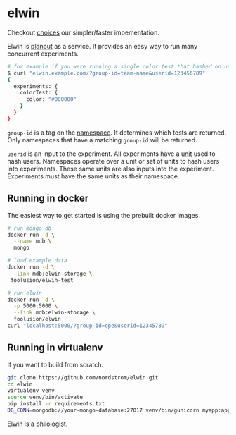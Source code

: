 # elwin

Checkout [choices][choices] our simpler/faster impementation.

Elwin is [planout][planout] as a service. It provides an easy way to run many
concurrent experiments.

```bash
# for example if you were running a single color test that hashed on userid
$ curl "elwin.example.com/?group-id=team-name&userid=123456789"
{
  experiments: {
    colorTest: {
      color: "#000000"
    }
  }
}
```

`group-id` is a tag on the [namespace][ns]. It determines which tests are
returned. Only namespaces that have a matching `group-id` will be returned.

`userid` is an input to the experiment. All experiments have a [unit][unit]
used to hash users. Namespaces operate over a unit or set of units to hash
users into experiments. These same units are also inputs into the experiment.
Experiments must have the same units as their namespace.

## Running in docker

The easiest way to get started is using the prebuilt docker images.

``` bash
# run mongo db
docker run -d \
  --name mdb \
  mongo

# load example data
docker run -d \
 --link mdb:elwin-storage \
 foolusion/elwin-test

# run elwin
docker run -d \
  -p 5000:5000 \
  --link mdb:elwin-storage \
  foolusion/elwin
curl "localhost:5000/?group-id=epe&userid=12345789"
```

## Running in virtualenv

If you want to build from scratch.

``` bash
git clone https://github.com/nordstrom/elwin.git
cd elwin
virtualenv venv
source venv/bin/activate
pip install -r requirements.txt
DB_CONN=mongodb://your-mongo-database:27017 venv/bin/gunicorn myapp:application
```

Elwin is a [philologist](https://en.wikipedia.org/wiki/Philology).

[choices]: https://github.com/foolusion/choices
[planout]: http://facebook.github.io/planout
[ns]: http://facebook.github.io/planout/docs/namespaces.html
[unit]: http://facebook.github.io/planout/docs/planout-language-reference.html#planout-syntax-and-operators
